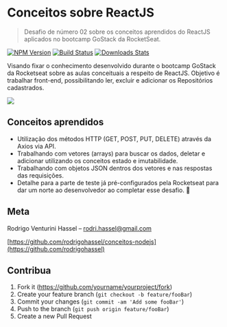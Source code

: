 # Conceitos sobre ReactJS
> Desafio de número 02 sobre os conceitos aprendidos do ReactJS aplicados no bootcamp GoStack da RocketSeat.

[![NPM Version][npm-image]][npm-url]
[![Build Status][travis-image]][travis-url]
[![Downloads Stats][npm-downloads]][npm-url]

Visando fixar o conhecimento desenvolvido durante o bootcamp GoStack da Rocketseat sobre as aulas conceituais a respeito de ReactJS.
Objetivo é trabalhar front-end, possibilitando ler, excluir e adicionar os Repositórios cadastrados.


![](header.png)

## Conceitos aprendidos

- Utilização dos métodos HTTP (GET, POST, PUT, DELETE) através da Axios via API.
- Trabalhando com vetores (arrays) para buscar os dados, deletar e adicionar utilizando os conceitos estado e imutabilidade.
- Trabalhando com objetos JSON dentros dos vetores e nas respostas das requisições.
- Detalhe para a parte de teste já pré-configurados pela Rocketseat para dar um norte ao desenvolvedor ao completar esse desafio. 👏

## Meta

Rodrigo Venturini Hassel – rodri.hassel@gmail.com

[https://github.com/rodrigohassel/conceitos-nodejs](https://github.com/rodrigohassel)

## Contribua

1. Fork it (<https://github.com/yourname/yourproject/fork>)
2. Create your feature branch (`git checkout -b feature/fooBar`)
3. Commit your changes (`git commit -am 'Add some fooBar'`)
4. Push to the branch (`git push origin feature/fooBar`)
5. Create a new Pull Request

<!-- Markdown link & img dfn's -->
[npm-image]: https://img.shields.io/npm/v/datadog-metrics.svg?style=flat-square
[npm-url]: https://npmjs.org/package/datadog-metrics
[npm-downloads]: https://img.shields.io/npm/dm/datadog-metrics.svg?style=flat-square
[travis-image]: https://img.shields.io/travis/dbader/node-datadog-metrics/master.svg?style=flat-square
[travis-url]: https://travis-ci.org/dbader/node-datadog-metrics
[wiki]: https://github.com/yourname/yourproject/wiki
